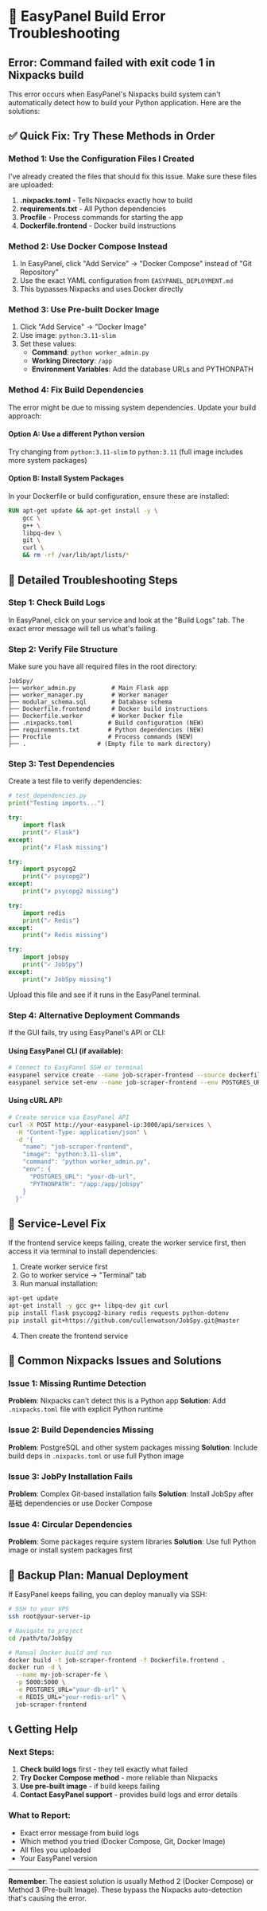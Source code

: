 # 🐛 EasyPanel Build Error Troubleshooting

## Error: Command failed with exit code 1 in Nixpacks build

This error occurs when EasyPanel's Nixpacks build system can't automatically detect how to build your Python application. Here are the solutions:

## ✅ Quick Fix: Try These Methods in Order

### Method 1: Use the Configuration Files I Created
I've already created the files that should fix this issue. Make sure these files are uploaded:

1. **.nixpacks.toml** - Tells Nixpacks exactly how to build
2. **requirements.txt** - All Python dependencies
3. **Procfile** - Process commands for starting the app
4. **Dockerfile.frontend** - Docker build instructions

### Method 2: Use Docker Compose Instead

1. In EasyPanel, click "Add Service" → "Docker Compose" instead of "Git Repository"
2. Use the exact YAML configuration from `EASYPANEL_DEPLOYMENT.md`
3. This bypasses Nixpacks and uses Docker directly

### Method 3: Use Pre-built Docker Image

1. Click "Add Service" → "Docker Image"
2. Use image: `python:3.11-slim`
3. Set these values:
   - **Command**: `python worker_admin.py`
   - **Working Directory**: `/app`
   - **Environment Variables**: Add the database URLs and PYTHONPATH

### Method 4: Fix Build Dependencies

The error might be due to missing system dependencies. Update your build approach:

#### Option A: Use a different Python version
Try changing from `python:3.11-slim` to `python:3.11` (full image includes more system packages)

#### Option B: Install System Packages
In your Dockerfile or build configuration, ensure these are installed:
```dockerfile
RUN apt-get update && apt-get install -y \
    gcc \
    g++ \
    libpq-dev \
    git \
    curl \
    && rm -rf /var/lib/apt/lists/*
```

## 🔧 Detailed Troubleshooting Steps

### Step 1: Check Build Logs
In EasyPanel, click on your service and look at the "Build Logs" tab. The exact error message will tell us what's failing.

### Step 2: Verify File Structure
Make sure you have all required files in the root directory:
```
JobSpy/
├── worker_admin.py          # Main Flask app
├── worker_manager.py        # Worker manager
├── modular_schema.sql       # Database schema
├── Dockerfile.frontend      # Docker build instructions
├── Dockerfile.worker        # Worker Docker file
├── .nixpacks.toml          # Build configuration (NEW)
├── requirements.txt        # Python dependencies (NEW)
├── Procfile                # Process commands (NEW)
├── .                    # (Empty file to mark directory)
```

### Step 3: Test Dependencies
Create a test file to verify dependencies:
```python
# test_dependencies.py
print("Testing imports...")

try:
    import flask
    print("✓ Flask")
except:
    print("✗ Flask missing")

try:
    import psycopg2
    print("✓ psycopg2")
except:
    print("✗ psycopg2 missing")

try:
    import redis
    print("✓ Redis")
except:
    print("✗ Redis missing")

try:
    import jobspy
    print("✓ JobSpy")
except:
    print("✗ JobSpy missing")
```

Upload this file and see if it runs in the EasyPanel terminal.

### Step 4: Alternative Deployment Commands

If the GUI fails, try using EasyPanel's API or CLI:

#### Using EasyPanel CLI (if available):
```bash
# Connect to EasyPanel SSH or terminal
easypanel service create --name job-scraper-frontend --source dockerfile --dockerfile Dockerfile.frontend
easypanel service set-env --name job-scraper-frontend --env POSTGRES_URL=your-db-url
```

#### Using cURL API:
```bash
# Create service via EasyPanel API
curl -X POST http://your-easypanel-ip:3000/api/services \
  -H "Content-Type: application/json" \
  -d '{
    "name": "job-scraper-frontend",
    "image": "python:3.11-slim",
    "command": "python worker_admin.py",
    "env": {
      "POSTGRES_URL": "your-db-url",
      "PYTHONPATH": "/app:/app/jobspy"
    }
  }'
```

## 🔄 Service-Level Fix

If the frontend service keeps failing, create the worker service first, then access it via terminal to install dependencies:

1. Create worker service first
2. Go to worker service → "Terminal" tab
3. Run manual installation:
```bash
apt-get update
apt-get install -y gcc g++ libpq-dev git curl
pip install flask psycopg2-binary redis requests python-dotenv
pip install git+https://github.com/cullenwatson/JobSpy.git@master
```
4. Then create the frontend service

## 📝 Common Nixpacks Issues and Solutions

### Issue 1: Missing Runtime Detection
**Problem**: Nixpacks can't detect this is a Python app
**Solution**: Add `.nixpacks.toml` file with explicit Python runtime

### Issue 2: Build Dependencies Missing  
**Problem**: PostgreSQL and other system packages missing
**Solution**: Include build deps in `.nixpacks.toml` or use full Python image

### Issue 3: JobPy Installation Fails
**Problem**: Complex Git-based installation fails
**Solution**: Install JobSpy after基础 dependencies or use Docker Compose

### Issue 4: Circular Dependencies
**Problem**: Some packages require system libraries
**Solution**: Use full Python image or install system packages first

## 🚀 Backup Plan: Manual Deployment

If EasyPanel keeps failing, you can deploy manually via SSH:

```bash
# SSH to your VPS
ssh root@your-server-ip

# Navigate to project
cd /path/to/JobSpy

# Manual Docker build and run
docker build -t job-scraper-frontend -f Dockerfile.frontend .
docker run -d \
  --name my-job-scraper-fe \
  -p 5000:5000 \
  -e POSTGRES_URL="your-db-url" \
  -e REDIS_URL="your-redis-url" \
  job-scraper-frontend
```

## 📞 Getting Help

### Next Steps:
1. **Check build logs** first - they tell exactly what failed
2. **Try Docker Compose method** - more reliable than Nixpacks
3. **Use pre-built image** - if build keeps failing
4. **Contact EasyPanel support** - provides build logs and error details

### What to Report:
- Exact error message from build logs
- Which method you tried (Docker Compose, Git, Docker Image)
- All files you uploaded
- Your EasyPanel version

---

**Remember**: The easiest solution is usually Method 2 (Docker Compose) or Method 3 (Pre-built Image). These bypass the Nixpacks auto-detection that's causing the error.